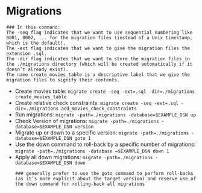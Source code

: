<h1>Migrations</h1>

    ### In this command:
    The -seq flag indicates that we want to use sequential numbering like 0001, 0002, ... for the migration files (instead of a Unix timestamp, which is the default).
    The -ext flag indicates that we want to give the migration files the extension .sql.
    The -dir flag indicates that we want to store the migration files in the ./migrations directory (which will be created automatically if it doesn’t already exist).
    The name create_movies_table is a descriptive label that we give the migration files to signify their contents.

<ul>
    <li>Create movies table: <code>migrate create -seq -ext=.sql -dir=./migrations create_movies_table</code></li>
    <li>Create relative check constraints: <code>migrate create -seq -ext=.sql -dir=./migrations add_movies_check_constraints</code></li>
    <li>Run migrations: <code>migrate -path=./migrations -database=$EXAMPLE_DSN up</code></li>
    <li>Check Version of migrations: <code>migrate -path=./migrations -database=$EXAMPLE_DSN version</code></li>
    <li>Migrate up or down to a specific version: <code>migrate -path=./migrations -database=$EXAMPLE_DSN goto 1</code></li>
    <li>Use the down command to roll-back by a specific number of migrations: <code>migrate -path=./migrations -database =$EXAMPLE_DSN down 1</code></li>
    <li>Apply all down migrations: <code>migrate -path=./migrations -database=$EXAMPLE_DSN down</code></li>

    ### generally prefer to use the goto command to perform roll-backs (as it’s more explicit about the target version) and reserve use of the down command for rolling-back all migrations 
</ul>    
